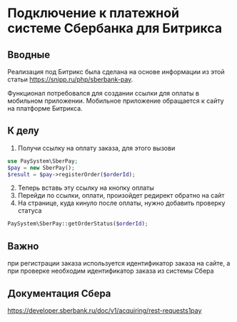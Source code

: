 # Подключение к платежной системе Сбербанка для Битрикса

## Вводные

Реализация под Битрикс была сделана на основе информации из этой статьи https://snipp.ru/php/sberbank-pay.

Функционал потребовался для создании ссылки для оплаты в мобильном приложении. Мобильное приложение обращается к сайту на платформе Битрикса.

## К делу

1) Получи ссылку на оплату заказа, для этого вызови
```php
use PaySystem\SberPay;
$pay = new SberPay();
$result = $pay->registerOrder($orderId);
```
2) Теперь вставь эту ссылку на кнопку оплаты
3) Перейди по ссылки, оплати, произойдет редирект обратно на сайт
4) На странице, куда кинуло после оплаты, нужно добавить проверку статуса
```php
PaySystem\SberPay::getOrderStatus($orderId);
```
## Важно 
при регистрации заказа используется идентификатор заказа на сайте, а при проверке необходим идентификатор заказа из системы Сбера

## Документация Сбера
https://developer.sberbank.ru/doc/v1/acquiring/rest-requests1pay
